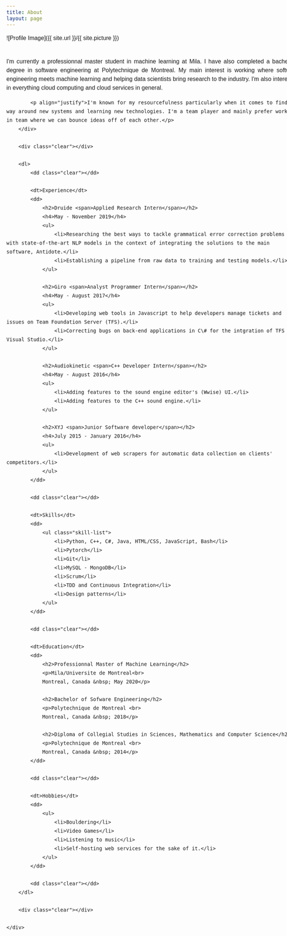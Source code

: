 ```yaml
---
title: About
layout: page
---
```

<style type="text/css">
    * { margin: 0; padding: 0; }
    body { font: 16px Helvetica, Sans-Serif; line-height: 24px; background: url(images/noise.jpg); }
    .clear { clear: both; }
    #page-wrap { width: 800px; margin: 40px auto 60px; }
    #pic { float: right; margin: -30px 0 0 0; }
    h1 { margin: 0 0 16px 0; padding: 0 0 16px 0; font-size: 42px; font-weight: bold; letter-spacing: -2px; border-bottom: 1px solid #999; }
    h2 { font-size: 20px; margin: 0 0 0px 0; position: relative; }
    h2 span { position: absolute; bottom: 0; right: 0; font-style: italic; font-family: Georgia, Serif; font-size: 16px; color: #999; font-weight: normal; }
	h4 { bottom: 0; right: 0; font-style: italic; font-family: Georgia, Serif; font-size: 16px; color: #999; font-weight: normal; text-align: right;}
    p { margin: 0 0 16px 0; }
    ul { margin: 0 0 32px 17px; }
    #objective { width: 500px; float: left; }
    #objective p { font-family: Georgia, Serif; font-style: italic; color: #666; }
    dt { font-style: italic; font-weight: bold; font-size: 18px; text-align: right; padding: 0 26px 0 0; width: 150px; float: left; height: 100px; border-right: 1px solid #999;  }
    dd { width: 600px; float: right; }
    dd.clear { float: none; margin: 0; height: 15px; }
</style>

![Profile Image]({{ site.url }}/{{ site.picture }})

<body>
    <div id="page-wrap">
        <div>
            <p align="justify">I'm currently a professionnal master student in machine learning at Mila. I have also completed a bachelor's degree in software engineering at Polytechnique de Montreal. My main interest is working where software engineering meets machine learning and helping data scientists bring research to the industry. I'm also interested in everything cloud computing and cloud services in general.</p>

			<p align="justify">I'm known for my resourcefulness particularly when it comes to find my way around new systems and learning new technologies. I'm a team player and mainly prefer working in team where we can bounce ideas off of each other.</p>
        </div>
        
        <div class="clear"></div>
        
        <dl>
            <dd class="clear"></dd>

			<dt>Experience</dt>
            <dd>
				<h2>Druide <span>Applied Research Intern</span></h2>
				<h4>May - November 2019</h4>
                <ul>
                    <li>Researching the best ways to tackle grammatical error correction problems with state-of-the-art NLP models in the context of integrating the solutions to the main software, Antidote.</li>
                    <li>Establishing a pipeline from raw data to training and testing models.</li>
                </ul>

				<h2>Giro <span>Analyst Programmer Intern</span></h2>
				<h4>May - August 2017</h4>
                <ul>
                    <li>Developing web tools in Javascript to help developers manage tickets and issues on Team Foundation Server (TFS).</li>
                    <li>Correcting bugs on back-end applications in C\# for the intgration of TFS to Visual Studio.</li>
                </ul>

				<h2>Audiokinetic <span>C++ Developer Intern</span></h2>
				<h4>May - August 2016</h4>
                <ul>
                    <li>Adding features to the sound engine editor's (Wwise) UI.</li>
                    <li>Adding features to the C++ sound engine.</li>
                </ul>

                <h2>XYJ <span>Junior Software developer</span></h2>
				<h4>July 2015 - January 2016</h4>
                <ul>
                    <li>Development of web scrapers for automatic data collection on clients' competitors.</li>
                </ul>
            </dd>
            
            <dd class="clear"></dd>

			<dt>Skills</dt>
            <dd>
                <ul class="skill-list">
					<li>Python, C++, C#, Java, HTML/CSS, JavaScript, Bash</li>
					<li>Pytorch</li>
					<li>Git</li>
					<li>MySQL - MongoDB</li>
					<li>Scrum</li>
					<li>TDD and Continuous Integration</li>
					<li>Design patterns</li>
				</ul>
            </dd>
            
            <dd class="clear"></dd>
            
            <dt>Education</dt>
            <dd>
                <h2>Professionnal Master of Machine Learning</h2>
                <p>Mila/Universite de Montreal<br>
				Montreal, Canada &nbsp; May 2020</p>

				<h2>Bachelor of Sofware Engineering</h2>
                <p>Polytechnique de Montreal <br>
				Montreal, Canada &nbsp; 2018</p>

				<h2>Diploma of Collegial Studies in Sciences, Mathematics and Computer Science</h2>
                <p>Polytechnique de Montreal <br>
				Montreal, Canada &nbsp; 2014</p>
            </dd>
            
            <dd class="clear"></dd>
            
            <dt>Hobbies</dt>
            <dd>
				<ul>
					<li>Bouldering</li>
                    <li>Video Games</li>
					<li>Listening to music</li>
					<li>Self-hosting web services for the sake of it.</li>
                </ul>
			</dd>
            
            <dd class="clear"></dd>
        </dl>
        
        <div class="clear"></div>
    
    </div>

</body>
